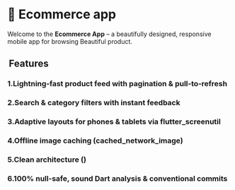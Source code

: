 
# 🍲 Ecommerce app

Welcome to the **Ecommerce App** – 
a beautifully designed, responsive mobile app for browsing Beautiful product.


##  Features
### 1.Lightning‑fast product feed with pagination & pull‑to‑refresh

### 2.Search & category filters with instant feedback

### 3.Adaptive layouts for phones & tablets via flutter_screenutil

### 4.Offline image caching (cached_network_image)

### 5.Clean architecture ()

### 6.100% null‑safe, sound Dart analysis & conventional commits